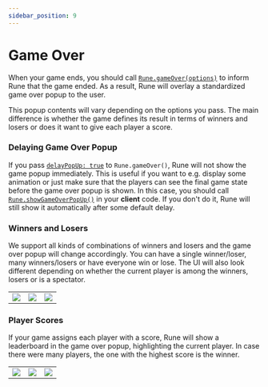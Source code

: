 ```yaml
---
sidebar_position: 9
---
```


# Game Over

When your game ends, you should call
[`Rune.gameOver(options)`](../api/multiplayer.md#runegameoveroptions) to
inform Rune that the game ended. As a result, Rune will overlay a standardized
game over popup to the user.

This popup contents will vary depending on the options you pass. The main
difference is whether the game defines its result in terms of winners and losers
or does it want to give each player a score.

### Delaying Game Over Popup

If you pass
[`delayPopUp: true`](../api/multiplayer.md#delaypopup-boolean--undefined)
to `Rune.gameOver()`, Rune will not show the game
popup immediately. This is useful if you want to e.g. display some animation or
just make sure that the players can see the final game state before the game
over popup is shown. In this case, you should call
[`Rune.showGameOverPopUp()`](../api/multiplayer.md#runeshowgameoverpopup) in
your **client** code. If you don't do it, Rune will still show it automatically
after some default delay.

### Winners and Losers

We support all kinds of combinations of winners and losers and the game over
popup will change accordingly. You can have a single winner/loser, many
winners/losers or have everyone win or lose. The UI will also look different
depending on whether the current player is among the winners, losers or is a
spectator.

|                                                                                                           |                                                                                                           |                                                                                                           |
| --------------------------------------------------------------------------------------------------------- | --------------------------------------------------------------------------------------------------------- | :-------------------------------------------------------------------------------------------------------- |
| ![](https://user-images.githubusercontent.com/7106681/224114798-de66f739-d7a0-45b5-be6c-e597fdcfa6b0.PNG) | ![](https://user-images.githubusercontent.com/7106681/224114770-e0c78fce-b4dd-49d6-83e0-972cf86e706b.PNG) | ![](https://user-images.githubusercontent.com/7106681/224114768-dc1b5933-28b7-42d3-980f-49b6b510f045.PNG) |

### Player Scores

If your game assigns each player with a score, Rune will show a leaderboard
in the game over popup, highlighting the current player. In case there were many
players, the one with the highest score is the winner.

|                                                                                                           |                                                                                                           |                                                                                                           |
| --------------------------------------------------------------------------------------------------------- | --------------------------------------------------------------------------------------------------------- | --------------------------------------------------------------------------------------------------------- |
| ![](https://user-images.githubusercontent.com/7106681/224114746-2708afe3-3545-44e7-9a2c-5c28e8dbbfd1.PNG) | ![](https://user-images.githubusercontent.com/7106681/224114741-4f046eaf-e6e2-4fc0-b832-feada6b821a1.PNG) | ![](https://user-images.githubusercontent.com/7106681/224114732-a1bd0502-4673-459d-b865-ba60ae9c6cac.PNG) |
